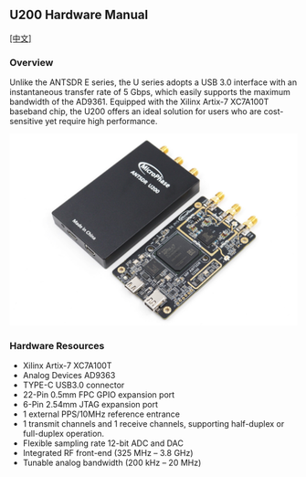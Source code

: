 ## U200 Hardware Manual

[[中文]](../../../cn/device_and_usage_manual/ANTSDR_U_Series_Module/ANTSDR_U200_Reference_Manual/AntsdrU200_Reference_Manual.html)

###  Overview

Unlike the ANTSDR E series, the U series adopts a USB 3.0 interface with an instantaneous transfer rate of 5 Gbps, which easily supports the maximum bandwidth of the AD9361. Equipped with the Xilinx Artix-7 XC7A100T baseband chip, the U200 offers an ideal solution for users who are cost-sensitive yet require high performance.

![3](./AntsdrU200_Reference_Manual.assets/3.jpg)

  ### Hardware Resources

- Xilinx Artix-7 XC7A100T
- Analog Devices AD9363 
- TYPE-C USB3.0  connector
- 22-Pin 0.5mm FPC GPIO expansion port
- 6-Pin 2.54mm JTAG expansion port
- 1 external PPS/10MHz reference entrance
- 1 transmit channels and 1 receive channels, supporting half-duplex or full-duplex operation.
- Flexible sampling rate 12-bit ADC and DAC
- Integrated RF front-end (325 MHz – 3.8 GHz)
- Tunable analog bandwidth (200 kHz – 20 MHz)

